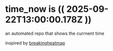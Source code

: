 # time_now is (( 2025-09-22T13:00:00.178Z ))

an automated repo that shows the currnent time

inspired by [breakingheatmap](https://github.com/breakingheatmap/breakingheatmap)